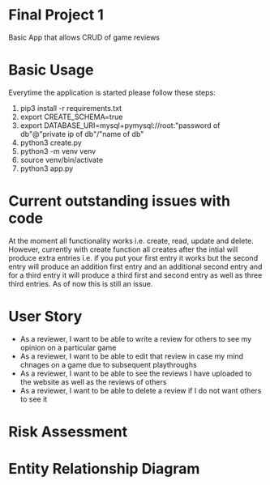 # Final Project 1

Basic App that allows CRUD of game reviews

# Basic Usage

Everytime the application is started please follow these steps:
1. pip3 install -r requirements.txt
2. export CREATE_SCHEMA=true
3. export DATABASE_URI=mysql+pymysql://root:"password of db"@"private ip of db"/"name of db"
4. python3 create.py
5. python3 -m venv venv
6. source venv/bin/activate
7. python3 app.py

# Current outstanding issues with code

At the moment all functionality works i.e. create, read, update and delete. However, currently with create function all creates after the intial will produce extra entries i.e. if you put your first entry it works but the second entry will produce an addition first entry and an additional second entry and for a third entry it will produce a third first and second entry as well as three third entries. As of now this is still an issue.

# User Story

* As a reviewer, I want to be able to write a review for others to see my opinion on a particular game
* As a reviewer, I want to be able to edit that review in case my mind chnages on a game due to subsequent playthroughs
* As a reviewer, I want to be able to see the reviews I have uploaded to the website as well as the reviews of others
* As a reviewer, I want to be able to delete a review if I do not want others to see it

# Risk Assessment

# Entity Relationship Diagram

